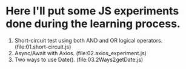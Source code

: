# Here I'll put some JS experiments done during the learning process.
1. Short-circuit test using both AND and OR logical operators. (file:01.short-circuit.js)
2. Async/Await with Axios. (file:02.axios_experiment.js)
3. Two ways to use Date(). (file:03.2Ways2getDate.js)
